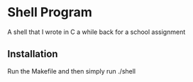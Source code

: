 # Shell Program 
A shell that I wrote in C a while back for a school assignment

## Installation
Run the Makefile and then simply run ./shell
